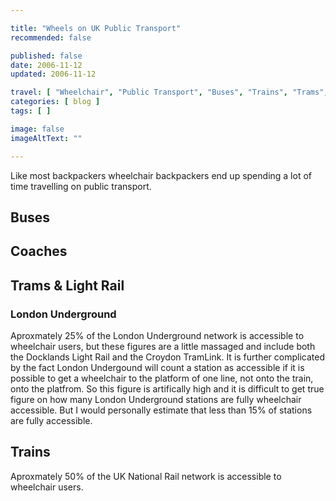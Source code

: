 ```yaml
---

title: "Wheels on UK Public Transport"
recommended: false

published: false
date: 2006-11-12
updated: 2006-11-12

travel: [ "Wheelchair", "Public Transport", "Buses", "Trains", "Trams", "Tube", "Coaches" ]
categories: [ blog ]
tags: [ ]

image: false
imageAltText: ""

---
```


Like most backpackers wheelchair backpackers end up spending a lot of time travelling on public transport. <!--more-->

## Buses

## Coaches

## Trams & Light Rail

### London Underground

Aproxmately 25% of the London Underground network is accessible to wheelchair users, but these figures are a little massaged and include both the Docklands Light Rail and the Croydon TramLink. It is further complicated by the fact London Undergound will count a station as accessible if it is possible to get a wheelchair to the platform of one line, not onto the train, onto the platfrom. So this figure is artifically high and it is difficult to get true figure on how many London Underground stations are fully wheelchair accessible. But I would personally estimate that less than 15% of stations are fully accessible. 

## Trains

Aproxmately 50% of the UK National Rail network is accessible to wheelchair users.